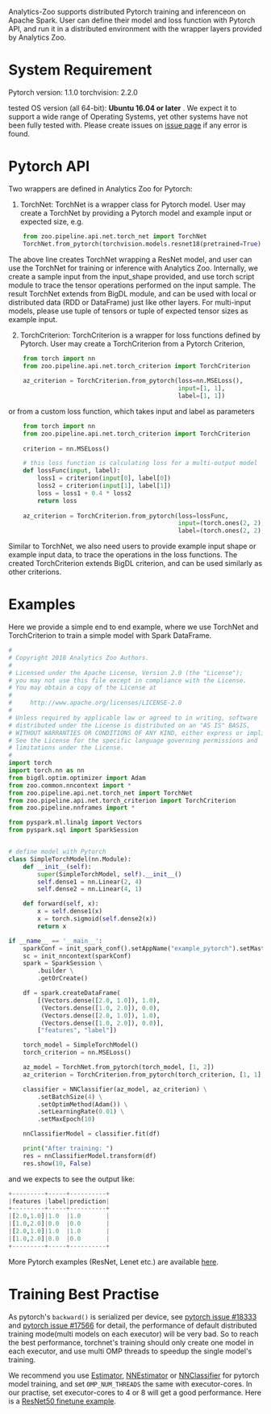 Analytics-Zoo supports distributed Pytorch training and inferenceon on Apache Spark. User can
define their model and loss function with Pytorch API, and run it in a distributed environment
with the wrapper layers provided by Analytics Zoo.

# System Requirement
Pytorch version: 1.1.0
torchvision: 2.2.0

tested OS version (all 64-bit): __Ubuntu 16.04 or later__ . We expect it to 
support a wide range of Operating Systems, yet other systems have not been fully tested with.
Please create issues on [issue page](https://github.com/intel-analytics/analytics-zoo/issues)
if any error is found.


# Pytorch API

Two wrappers are defined in Analytics Zoo for Pytorch:

1. TorchNet: TorchNet is a wrapper class for Pytorch model.
User may create a TorchNet by providing a Pytorch model and example input or expected size, e.g.
```python
    from zoo.pipeline.api.net.torch_net import TorchNet
    TorchNet.from_pytorch(torchvision.models.resnet18(pretrained=True).eval(), [1, 3, 224, 224])
```
The above line creates TorchNet wrapping a ResNet model, and user can use the TorchNet for
training or inference with Analytics Zoo. Internally, we create a sample input
from the input_shape provided, and use torch script module to trace the tensor operations
performed on the input sample. The result TorchNet extends from BigDL module, and can be used
with local or distributed data (RDD or DataFrame) just like other layers. For multi-input
models, please use tuple of tensors or tuple of expected tensor sizes as example input.

2. TorchCriterion: TorchCriterion is a wrapper for loss functions defined by Pytorch.
User may create a TorchCriterion from a Pytorch Criterion, 
```python
    from torch import nn
    from zoo.pipeline.api.net.torch_criterion import TorchCriterion
    
    az_criterion = TorchCriterion.from_pytorch(loss=nn.MSELoss(),
                                               input=[1, 1],
                                               label=[1, 1])
```
or from a custom loss function, which takes input and label as parameters

```python
    from torch import nn
    from zoo.pipeline.api.net.torch_criterion import TorchCriterion
    
    criterion = nn.MSELoss()

    # this loss function is calculating loss for a multi-output model
    def lossFunc(input, label):
        loss1 = criterion(input[0], label[0])
        loss2 = criterion(input[1], label[1])
        loss = loss1 + 0.4 * loss2
        return loss
    
    az_criterion = TorchCriterion.from_pytorch(loss=lossFunc,
                                               input=(torch.ones(2, 2), torch.ones(2, 1)),
                                               label=(torch.ones(2, 2), torch.ones(2, 1)))
```
Similar to TorchNet, we also need users to provide example input shape or example input data,
to trace the operations in the loss functions. The created TorchCriterion extends BigDL
criterion, and can be used similarly as other criterions.

# Examples
Here we provide a simple end to end example, where we use TorchNet and TorchCriterion to
train a simple model with Spark DataFrame.
```python
#
# Copyright 2018 Analytics Zoo Authors.
#
# Licensed under the Apache License, Version 2.0 (the "License");
# you may not use this file except in compliance with the License.
# You may obtain a copy of the License at
#
#     http://www.apache.org/licenses/LICENSE-2.0
#
# Unless required by applicable law or agreed to in writing, software
# distributed under the License is distributed on an "AS IS" BASIS,
# WITHOUT WARRANTIES OR CONDITIONS OF ANY KIND, either express or implied.
# See the License for the specific language governing permissions and
# limitations under the License.
#
import torch
import torch.nn as nn
from bigdl.optim.optimizer import Adam
from zoo.common.nncontext import *
from zoo.pipeline.api.net.torch_net import TorchNet
from zoo.pipeline.api.net.torch_criterion import TorchCriterion
from zoo.pipeline.nnframes import *

from pyspark.ml.linalg import Vectors
from pyspark.sql import SparkSession


# define model with Pytorch
class SimpleTorchModel(nn.Module):
    def __init__(self):
        super(SimpleTorchModel, self).__init__()
        self.dense1 = nn.Linear(2, 4)
        self.dense2 = nn.Linear(4, 1)

    def forward(self, x):
        x = self.dense1(x)
        x = torch.sigmoid(self.dense2(x))
        return x

if __name__ == '__main__':
    sparkConf = init_spark_conf().setAppName("example_pytorch").setMaster('local[1]')
    sc = init_nncontext(sparkConf)
    spark = SparkSession \
        .builder \
        .getOrCreate()

    df = spark.createDataFrame(
        [(Vectors.dense([2.0, 1.0]), 1.0),
         (Vectors.dense([1.0, 2.0]), 0.0),
         (Vectors.dense([2.0, 1.0]), 1.0),
         (Vectors.dense([1.0, 2.0]), 0.0)],
        ["features", "label"])

    torch_model = SimpleTorchModel()
    torch_criterion = nn.MSELoss()

    az_model = TorchNet.from_pytorch(torch_model, [1, 2])
    az_criterion = TorchCriterion.from_pytorch(torch_criterion, [1, 1], [1, 1])

    classifier = NNClassifier(az_model, az_criterion) \
        .setBatchSize(4) \
        .setOptimMethod(Adam()) \
        .setLearningRate(0.01) \
        .setMaxEpoch(10)

    nnClassifierModel = classifier.fit(df)

    print("After training: ")
    res = nnClassifierModel.transform(df)
    res.show(10, False)

```

and we expects to see the output like:
```python
+---------+-----+----------+
|features |label|prediction|
+---------+-----+----------+
|[2.0,1.0]|1.0  |1.0       |
|[1.0,2.0]|0.0  |0.0       |
|[2.0,1.0]|1.0  |1.0       |
|[1.0,2.0]|0.0  |0.0       |
+---------+-----+----------+
```

More Pytorch examples (ResNet, Lenet etc.) are available [here](https://github.com/intel-analytics/analytics-zoo/tree/master/pyzoo/zoo/examples/pytorch).

# Training Best Practise
As pytorch's `backward()` is serialized per device, see [pytorch issue #18333](https://github.com/pytorch/pytorch/issues/18333) and [pytorch issue #17566](https://github.com/pytorch/pytorch/issues/17566) for detail, the performance of default distributed training mode(multi models on each executor) will be very bad. So to reach the best performance, torchnet's training should only create one model in each executor, and use multi OMP threads to speedup the single model's training.

We recommend you use [Estimator](../APIGuide/PipelineAPI/estimator.md), [NNEstimator](../APIGuide/PipelineAPI/nnframes.md#nnestimator) or [NNClassifier](../APIGuide/PipelineAPI/nnframes.md#nnclassifier
) for pytorch model training, and set `OMP_NUM_THREADS` the same with executor-cores. In our practise, set executor-cores to 4 or 8 will get a good performance. Here is a [ResNet50 finetune example](https://github.com/qiuxin2012/analytics-zoo/blob/pytorch-multiexecutor/pyzoo/zoo/examples/pytorch/train/resnet_finetune/README.md).

